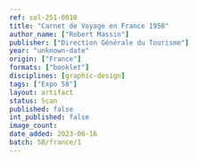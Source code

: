 ```yaml
---
ref: sol-251-0010
title: "Carnet de Voyage en France 1958"
author_name: ["Robert Massin"]
publisher: ["Direction Générale du Tourisme"]
year: "unknown-date"
origin: ["France"]
formats: ["booklet"]
disciplines: [graphic-design]
tags: ["Expo 58"]
layout: artifact
status: Scan
published: false
int_published: false
image_count:
date_added: 2023-06-16
batch: 58/france/1
---
```

